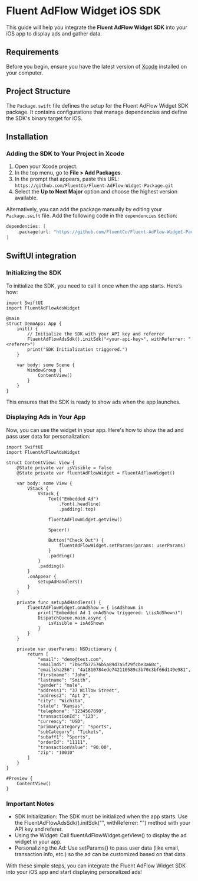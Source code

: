 # Fluent AdFlow Widget iOS SDK

This guide will help you integrate the **Fluent AdFlow Widget SDK** into your iOS app to display ads and gather data.

## Requirements

Before you begin, ensure you have the latest version of [Xcode](https://developer.apple.com/xcode/) installed on your computer.

## Project Structure

The `Package.swift` file defines the setup for the Fluent AdFlow Widget SDK package. It contains configurations that manage dependencies and define the SDK's binary target for iOS.

## Installation

### Adding the SDK to Your Project in Xcode

1. Open your Xcode project.
2. In the top menu, go to **File > Add Packages**.
3. In the prompt that appears, paste this URL:  
   `https://github.com/FluentCo/Fluent-AdFlow-Widget-Package.git`
4. Select the **Up to Next Major** option and choose the highest version available.

Alternatively, you can add the package manually by editing your `Package.swift` file. Add the following code in the `dependencies` section:

```swift
dependencies: [
    .package(url: "https://github.com/FluentCo/Fluent-AdFlow-Widget-Package.git", .upToNextMajor(from: "<highest-available-version>"))
]
```

## SwiftUI integration

### Initializing the SDK

To initialize the SDK, you need to call it once when the app starts. Here’s how:

```
import SwiftUI
import FluentAdFlowAdsWidget

@main
struct DemoApp: App {
    init() {
        // Initialize the SDK with your API key and referrer
        FluentAdFlowAdsSdk().initSdk("<your-api-key>", withReferrer: "<referer>")
        print("SDK Initialization triggered.")
    }

    var body: some Scene {
        WindowGroup {
            ContentView()
        }
    }
}
```

This ensures that the SDK is ready to show ads when the app launches.

### Displaying Ads in Your App

Now, you can use the widget in your app. Here's how to show the ad and pass user data for personalization:

```
import SwiftUI
import FluentAdFlowAdsWidget

struct ContentView: View {
    @State private var isVisible = false
    @State private var fluentAdFlowWidget = FluentAdFlowWidget()

    var body: some View {
        VStack {
            VStack {
                Text("Embedded Ad")
                    .font(.headline)
                    .padding(.top)

                fluentAdFlowWidget.getView()

                Spacer()

                Button("Check Out") {
                    fluentAdFlowWidget.setParams(params: userParams)
                }
                .padding()
            }
            .padding()
        }
        .onAppear {
            setupAdHandlers()
        }
    }

    private func setupAdHandlers() {
        fluentAdFlowWidget.onAdShow = { isAdShown in
            print("Embedded Ad 1 onAdShow triggered: \(isAdShown)")
            DispatchQueue.main.async {
                isVisible = isAdShown
            }
        }
    }

    private var userParams: NSDictionary {
        return [
            "email": "demo@test.com",
            "emailmd5": "7b6cfb77576b5a89d7a5f29fcbe3a60c",
            "emailsha256": "4a1810784ede742110589c3b70c3bf66d149e981",
            "firstname": "John",
            "lastname": "Smith",
            "gender": "male",
            "address1": "37 Willow Street",
            "address2": "Apt 2",
            "city": "Wichita",
            "state": "Kansas",
            "telephone": "1234567890",
            "transactionId": "123",
            "currency": "USD",
            "primaryCategory": "Sports",
            "subCategory": "Tickets",
            "subaff1": "Sports",
            "orderId": "11111",
            "transactionValue": "90.00",
            "zip": "10010"
        ]
    }
}

#Preview {
    ContentView()
}

```

### Important Notes

- SDK Initialization: The SDK must be initialized when the app starts. Use the FluentAdFlowAdsSdk().initSdk("<your-api-key>", withReferrer: "<referer>") method with your API key and referer.
- Using the Widget: Call fluentAdFlowWidget.getView() to display the ad widget in your app.
- Personalizing the Ad: Use setParams() to pass user data (like email, transaction info, etc.) so the ad can be customized based on that data.

With these simple steps, you can integrate the Fluent AdFlow Widget SDK into your iOS app and start displaying personalized ads!
